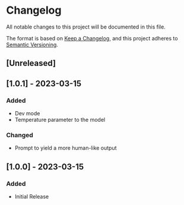 # Changelog

All notable changes to this project will be documented in this file.

The format is based on [Keep a Changelog](https://keepachangelog.com/en/1.0.0/),
and this project adheres to [Semantic Versioning](https://semver.org/spec/v2.0.0.html).

## [Unreleased]

## [1.0.1] - 2023-03-15
### Added
- Dev mode
- Temperature parameter to the model
### Changed
- Prompt to yield a more human-like output

## [1.0.0] - 2023-03-15
### Added
- Initial Release